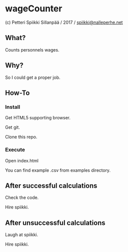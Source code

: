 # wageCounter
(c) Petteri Spiikki Sillanpää / 2017 / spiikki@nalleperhe.net

## What?

Counts personnels wages.

## Why?

So I could get a proper job.

## How-To

### Install

Get HTML5 supporting browser.

Get git.

Clone this repo.

### Execute

Open index.html

You can find example .csv from examples directory.

## After successful calculations

Check the code.

Hire spiikki.

## After unsuccessful calculations

Laugh at spiikki.

Hire spiikki.

